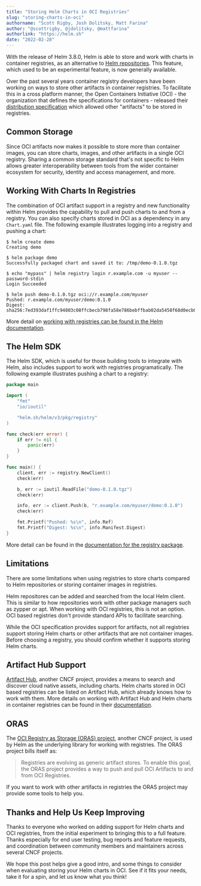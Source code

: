 ```yaml
---
title: "Storing Helm Charts in OCI Registries"
slug: "storing-charts-in-oci"
authorname: "Scott Rigby, Josh Dolitsky, Matt Farina"
author: "@scottrigby, @jdolitsky, @mattfarina"
authorlink: "https://helm.sh"
date: "2022-02-28"
---
```


With the release of Helm 3.8.0, Helm is able to store and work with charts in container registries, as an alternative to [Helm repositories](https://helm.sh/docs/topics/chart_repository/). This feature, which used to be an experimental feature, is now generally available.

<!--more-->

Over the past several years container registry developers have been working on ways to store other artifacts in container registries. To facilitate this in a cross platform manner, the Open Containers Initiative (OCI) - the organization that defines the specifications for containers - released their [distribution specification](https://specs.opencontainers.org/distribution-spec/?v=v1.0.0) which allowed other "artifacts" to be stored in registries.

<!-- ## What Does This Mean For Me? -->

## Common Storage

Since OCI artifacts now makes it possible to store more than container images, you can store charts, images, and other artifacts in a single OCI registry. Sharing a common storage standard that's not specific to Helm allows greater interoperability between tools from the wider container ecosystem for security, identity and access management, and more.

## Working With Charts In Registries

The combination of OCI artifact support in a registry and new functionality within Helm provides the capability to pull and push charts to and from a registry. You can also specify charts stored in OCI as a dependency in any `Chart.yaml` file. The following example illustrates logging into a registry and pushing a chart:

```text
$ helm create demo
Creating demo

$ helm package demo
Successfully packaged chart and saved it to: /tmp/demo-0.1.0.tgz

$ echo "mypass" | helm registry login r.example.com -u myuser --password-stdin
Login Succeeded

$ helm push demo-0.1.0.tgz oci://r.example.com/myuser
Pushed: r.example.com/myuser/demo:0.1.0
Digest: sha256:7ed393daf1ffc94803c08ffcbecb798fa58e786bebffbab02da5458f68d0ecb0
```

More detail on [working with registries can be found in the Helm documentation](https://helm.sh/docs/topics/registries/).

## The Helm SDK

The Helm SDK, which is useful for those building tools to integrate with Helm, also includes support to work with registries programatically. The following example illustrates pushing a chart to a registry:

```go
package main

import (
	"fmt"
	"io/ioutil"

	"helm.sh/helm/v3/pkg/registry"
)

func check(err error) {
	if err != nil {
		panic(err)
	}
}

func main() {
	client, err := registry.NewClient()
	check(err)

	b, err := ioutil.ReadFile("demo-0.1.0.tgz")
	check(err)

	info, err := client.Push(b, "r.example.com/myuser/demo:0.1.0")
	check(err)

	fmt.Printf("Pushed: %s\n", info.Ref)
	fmt.Printf("Digest: %s\n", info.Manifest.Digest)
}
```

More detail can be found in the [documentation for the registry package](https://pkg.go.dev/helm.sh/helm/v3/pkg/registry).

## Limitations

There are some limitations when using registries to store charts compared to Helm repositories or storing container images in registries.

Helm repositores can be added and searched from the local Helm client. This is similar to how repositories work with other package managers such as zypper or apt. When working with OCI registries, this is not an option. OCI based registries don't provide standard APIs to facilitate searching.

While the OCI specification provides support for artifacts, not all registries support storing Helm charts or other artifacts that are not container images. Before choosing a registry, you should confirm whether it supports storing Helm charts.

## Artifact Hub Support

[Artifact Hub](https://artifacthub.io/), another CNCF project, provides a means to search and discover cloud native assets, including charts. Helm charts stored in OCI based registries can be listed on Artifact Hub, which already knows how to work with them. More details on working with Artifact Hub and Helm charts in container registries can be found in their [documentation](https://artifacthub.io/docs/topics/repositories/#helm-charts-repositories).

## ORAS

The [OCI Registry as Storage (ORAS) project](https://oras.land/), another CNCF project, is used by Helm as the underlying library for working with registries. The ORAS project bills itself as:

> Registries are evolving as generic artifact stores. To enable this goal, the ORAS project provides a way to push and pull OCI Artifacts to and from OCI Registries.

If you want to work with other artifacts in registries the ORAS project may provide some tools to help you.

## Thanks and Help Us Keep Improving

Thanks to everyone who worked on adding support for Helm charts and OCI registries, from the initial experiment to bringing this to a full feature. Thanks especially for end user testing, bug reports and feature requests, and coordination between community members and maintainers across several CNCF projects.

We hope this post helps give a good intro, and some things to consider when evaluating storing your Helm charts in OCI. See if it fits your needs, take it for a spin, and let us know what you think!
